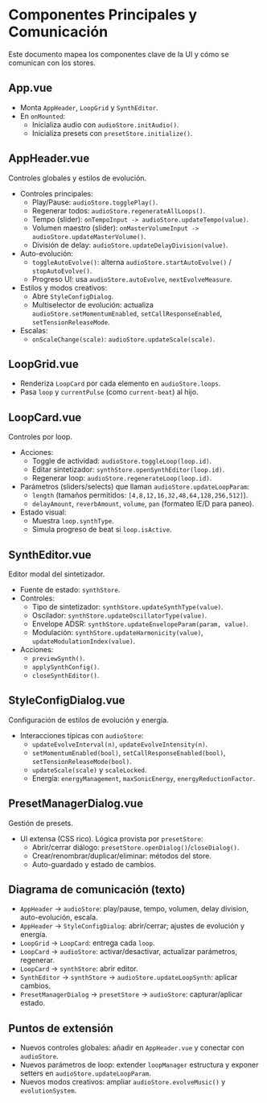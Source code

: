 # Componentes Principales y Comunicación

Este documento mapea los componentes clave de la UI y cómo se comunican con los stores.

## App.vue
- Monta `AppHeader`, `LoopGrid` y `SynthEditor`.
- En `onMounted`:
  - Inicializa audio con `audioStore.initAudio()`.
  - Inicializa presets con `presetStore.initialize()`.

## AppHeader.vue
Controles globales y estilos de evolución.

- Controles principales:
  - Play/Pause: `audioStore.togglePlay()`.
  - Regenerar todos: `audioStore.regenerateAllLoops()`.
  - Tempo (slider): `onTempoInput -> audioStore.updateTempo(value)`.
  - Volumen maestro (slider): `onMasterVolumeInput -> audioStore.updateMasterVolume()`.
  - División de delay: `audioStore.updateDelayDivision(value)`.
- Auto-evolución:
  - `toggleAutoEvolve()`: alterna `audioStore.startAutoEvolve()` / `stopAutoEvolve()`.
  - Progreso UI: usa `audioStore.autoEvolve`, `nextEvolveMeasure`.
- Estilos y modos creativos:
  - Abre `StyleConfigDialog`.
  - Multiselector de evolución: actualiza `audioStore.setMomentumEnabled`, `setCallResponseEnabled`, `setTensionReleaseMode`.
- Escalas:
  - `onScaleChange(scale)`: `audioStore.updateScale(scale)`.

## LoopGrid.vue
- Renderiza `LoopCard` por cada elemento en `audioStore.loops`.
- Pasa `loop` y `currentPulse` (como `current-beat`) al hijo.

## LoopCard.vue
Controles por loop.

- Acciones:
  - Toggle de actividad: `audioStore.toggleLoop(loop.id)`.
  - Editar sintetizador: `synthStore.openSynthEditor(loop.id)`.
  - Regenerar loop: `audioStore.regenerateLoop(loop.id)`.
- Parámetros (sliders/selects) que llaman `audioStore.updateLoopParam`:
  - `length` (tamaños permitidos: `[4,8,12,16,32,48,64,128,256,512]`).
  - `delayAmount`, `reverbAmount`, `volume`, `pan` (formateo IE/D para paneo).
- Estado visual:
  - Muestra `loop.synthType`.
  - Simula progreso de beat si `loop.isActive`.

## SynthEditor.vue
Editor modal del sintetizador.

- Fuente de estado: `synthStore`.
- Controles:
  - Tipo de sintetizador: `synthStore.updateSynthType(value)`.
  - Oscilador: `synthStore.updateOscillatorType(value)`.
  - Envelope ADSR: `synthStore.updateEnvelopeParam(param, value)`.
  - Modulación: `synthStore.updateHarmonicity(value)`, `updateModulationIndex(value)`.
- Acciones:
  - `previewSynth()`.
  - `applySynthConfig()`.
  - `closeSynthEditor()`.

## StyleConfigDialog.vue
Configuración de estilos de evolución y energía.

- Interacciones típicas con `audioStore`:
  - `updateEvolveInterval(n)`, `updateEvolveIntensity(n)`.
  - `setMomentumEnabled(bool)`, `setCallResponseEnabled(bool)`, `setTensionReleaseMode(bool)`.
  - `updateScale(scale)` y `scaleLocked`.
  - Energía: `energyManagement`, `maxSonicEnergy`, `energyReductionFactor`.

## PresetManagerDialog.vue
Gestión de presets.

- UI extensa (CSS rico). Lógica provista por `presetStore`:
  - Abrir/cerrar diálogo: `presetStore.openDialog()`/`closeDialog()`.
  - Crear/renombrar/duplicar/eliminar: métodos del store.
  - Auto-guardado y estado de cambios.

## Diagrama de comunicación (texto)
- `AppHeader` → `audioStore`: play/pause, tempo, volumen, delay division, auto-evolución, escala.
- `AppHeader` → `StyleConfigDialog`: abrir/cerrar; ajustes de evolución y energía.
- `LoopGrid` → `LoopCard`: entrega cada `loop`.
- `LoopCard` → `audioStore`: activar/desactivar, actualizar parámetros, regenerar.
- `LoopCard` → `synthStore`: abrir editor.
- `SynthEditor` → `synthStore` → `audioStore.updateLoopSynth`: aplicar cambios.
- `PresetManagerDialog` → `presetStore` → `audioStore`: capturar/aplicar estado.

## Puntos de extensión
- Nuevos controles globales: añadir en `AppHeader.vue` y conectar con `audioStore`.
- Nuevos parámetros de loop: extender `loopManager` estructura y exponer setters en `audioStore.updateLoopParam`.
- Nuevos modos creativos: ampliar `audioStore.evolveMusic()` y `evolutionSystem`.
